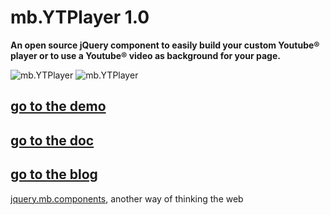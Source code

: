 # mb.YTPlayer 1.0

__An open source jQuery component to easily build your custom Youtube® player or to use a Youtube® video as background for your page.__

![mb.YTPlayer](http://dl.dropbox.com/u/1976976/gitHub//mb.YTVPlayer-1.jpg)
![mb.YTPlayer](http://dl.dropbox.com/u/1976976/gitHub//mb.YTVPlayer-2.jpg)

## [go to the demo](http://pupunzi.com/#mb.components/mb.YTVPlayer/YTVPlayer.html)
## [go to the doc](http://wiki.github.com/pupunzi/jquery.mb.YTPlayer/)
## [go to the blog](http://pupunzi.open-lab.com/mb-jquery-components/jquery-mb-YTPlayer/)


[jquery.mb.components](http://pupunzi.com/), another way of thinking the web
